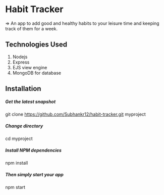 # Habit Tracker

=> An app to add good and healthy habits to your leisure time and keeping track of them for a week.

## Technologies Used

   <div class="bg-blue-light">
      <ol >
         <li>Nodejs</li>
         <li>Express</li>
         <li>EJS view engine</li>
         <li>MongoDB for database</li>
      </ol>
   </div>

## Installation

##### Get the latest snapshot

git clone https://github.com/Subhankr12/habit-tracker.git myproject

##### Change directory

cd myproject

##### Install NPM dependencies

npm install

##### Then simply start your app

npm start
